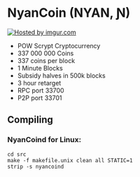 NyanCoin (NYAN, Ɲ)
===========

<a href="http://imgur.com/Jm2KFOD"><img src="http://i.imgur.com/Jm2KFOD.png" title="Hosted by imgur.com" /></a>

- POW Scrypt Cryptocurrency
- 337 000 000 Coins
- 337 coins per block
- 1 Minute Blocks
- Subsidy halves in 500k blocks
- 3 hour retarget 
- RPC port 33700
- P2P port 33701

## Compiling ##

### NyanCoind for Linux: ###

```
cd src
make -f makefile.unix clean all STATIC=1
strip -s nyancoind
```
